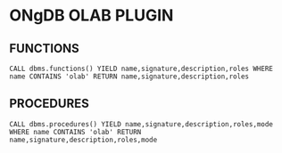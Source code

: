 # ONgDB OLAB PLUGIN
## FUNCTIONS
```
CALL dbms.functions() YIELD name,signature,description,roles WHERE name CONTAINS 'olab' RETURN name,signature,description,roles
```
## PROCEDURES
```
CALL dbms.procedures() YIELD name,signature,description,roles,mode WHERE name CONTAINS 'olab' RETURN name,signature,description,roles,mode
```

